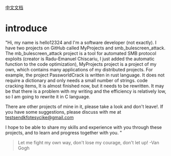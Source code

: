 [中文文档](./README_CN.md)
# introduce
"Hi, my name is hello12324 and I'm a software developer (not exactly).
I have two projects on GitHub called MyProjects and smb_bulescreen_attack.
The mb_bulescreen_attack project is a tool for automated SMB protocol exploits (creator is Radu-Emanuel Chiscariu,
I just added the automatic function to the code optimization), MyProjects project is a project of my own, which contains many applications of my distributed projects. For example, the project PassworldCrack is written in rust language. It does not require a dictionary and only needs a small number of strings. code cracking items,
It is almost finished now, but it needs to be rewritten. It may be that there is a problem with my writing and the efficiency is relatively low, so I am going to rewrite it in C language.

There are other projects of mine in it, please take a look and don't leave!.
If you have some suggestions, please discuss with me at testsendkfotesycike@gmail.com

I hope to be able to share my skills and experience with you through these projects, and to learn and progress together with you. "

> Let me fight my own way, don't lose my courage, don't let up! -Van Gogh
